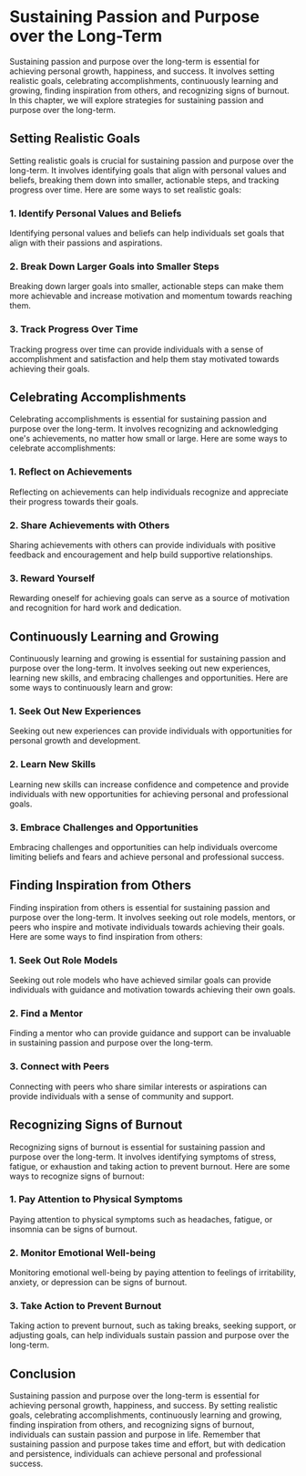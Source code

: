 Sustaining Passion and Purpose over the Long-Term
=============================================================================================

Sustaining passion and purpose over the long-term is essential for achieving personal growth, happiness, and success. It involves setting realistic goals, celebrating accomplishments, continuously learning and growing, finding inspiration from others, and recognizing signs of burnout. In this chapter, we will explore strategies for sustaining passion and purpose over the long-term.

Setting Realistic Goals
-----------------------

Setting realistic goals is crucial for sustaining passion and purpose over the long-term. It involves identifying goals that align with personal values and beliefs, breaking them down into smaller, actionable steps, and tracking progress over time. Here are some ways to set realistic goals:

### 1. Identify Personal Values and Beliefs

Identifying personal values and beliefs can help individuals set goals that align with their passions and aspirations.

### 2. Break Down Larger Goals into Smaller Steps

Breaking down larger goals into smaller, actionable steps can make them more achievable and increase motivation and momentum towards reaching them.

### 3. Track Progress Over Time

Tracking progress over time can provide individuals with a sense of accomplishment and satisfaction and help them stay motivated towards achieving their goals.

Celebrating Accomplishments
---------------------------

Celebrating accomplishments is essential for sustaining passion and purpose over the long-term. It involves recognizing and acknowledging one's achievements, no matter how small or large. Here are some ways to celebrate accomplishments:

### 1. Reflect on Achievements

Reflecting on achievements can help individuals recognize and appreciate their progress towards their goals.

### 2. Share Achievements with Others

Sharing achievements with others can provide individuals with positive feedback and encouragement and help build supportive relationships.

### 3. Reward Yourself

Rewarding oneself for achieving goals can serve as a source of motivation and recognition for hard work and dedication.

Continuously Learning and Growing
---------------------------------

Continuously learning and growing is essential for sustaining passion and purpose over the long-term. It involves seeking out new experiences, learning new skills, and embracing challenges and opportunities. Here are some ways to continuously learn and grow:

### 1. Seek Out New Experiences

Seeking out new experiences can provide individuals with opportunities for personal growth and development.

### 2. Learn New Skills

Learning new skills can increase confidence and competence and provide individuals with new opportunities for achieving personal and professional goals.

### 3. Embrace Challenges and Opportunities

Embracing challenges and opportunities can help individuals overcome limiting beliefs and fears and achieve personal and professional success.

Finding Inspiration from Others
-------------------------------

Finding inspiration from others is essential for sustaining passion and purpose over the long-term. It involves seeking out role models, mentors, or peers who inspire and motivate individuals towards achieving their goals. Here are some ways to find inspiration from others:

### 1. Seek Out Role Models

Seeking out role models who have achieved similar goals can provide individuals with guidance and motivation towards achieving their own goals.

### 2. Find a Mentor

Finding a mentor who can provide guidance and support can be invaluable in sustaining passion and purpose over the long-term.

### 3. Connect with Peers

Connecting with peers who share similar interests or aspirations can provide individuals with a sense of community and support.

Recognizing Signs of Burnout
----------------------------

Recognizing signs of burnout is essential for sustaining passion and purpose over the long-term. It involves identifying symptoms of stress, fatigue, or exhaustion and taking action to prevent burnout. Here are some ways to recognize signs of burnout:

### 1. Pay Attention to Physical Symptoms

Paying attention to physical symptoms such as headaches, fatigue, or insomnia can be signs of burnout.

### 2. Monitor Emotional Well-being

Monitoring emotional well-being by paying attention to feelings of irritability, anxiety, or depression can be signs of burnout.

### 3. Take Action to Prevent Burnout

Taking action to prevent burnout, such as taking breaks, seeking support, or adjusting goals, can help individuals sustain passion and purpose over the long-term.

Conclusion
----------

Sustaining passion and purpose over the long-term is essential for achieving personal growth, happiness, and success. By setting realistic goals, celebrating accomplishments, continuously learning and growing, finding inspiration from others, and recognizing signs of burnout, individuals can sustain passion and purpose in life. Remember that sustaining passion and purpose takes time and effort, but with dedication and persistence, individuals can achieve personal and professional success.

